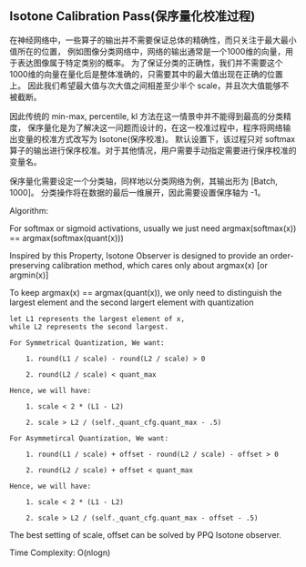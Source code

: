 ## Isotone Calibration Pass(保序量化校准过程)

在神经网络中，一些算子的输出并不需要保证总体的精确性，而只关注于最大最小值所在的位置，
例如图像分类网络中，网络的输出通常是一个1000维的向量，用于表达图像属于特定类别的概率。
为了保证分类的正确性，我们并不需要这个1000维的向量在量化后是整体准确的，只需要其中的最大值出现在正确的位置上。
因此我们希望最大值与次大值之间相差至少半个 scale，并且次大值能够不被截断。

因此传统的 min-max, percentile, kl 方法在这一情景中并不能得到最高的分类精度，
保序量化是为了解决这一问题而设计的，在这一校准过程中，程序将网络输出变量的校准方式改写为 Isotone(保序校准)。
默认设置下，该过程只对 softmax 算子的输出进行保序校准。对于其他情况，用户需要手动指定需要进行保序校准的变量名。

保序量化需要设定一个分类轴，同样地以分类网络为例，其输出形为 [Batch, 1000]。
分类操作将在数据的最后一维展开，因此需要设置保序轴为 -1。

Algorithm:

For softmax or sigmoid activations, usually we just need
argmax(softmax(x)) == argmax(softmax(quant(x)))

Inspired by this Property, Isotone Observer is designed to provide an order-preserving calibration method,
    which cares only about argmax(x) [or argmin(x)]

To keep argmax(x) == argmax(quant(x)), we only need to
    distinguish the largest element and the second largert element with quantization

    let L1 represents the largest element of x,
    while L2 represents the second largest.

    For Symmetrical Quantization, We want:

        1. round(L1 / scale) - round(L2 / scale) > 0

        2. round(L2 / scale) < quant_max

    Hence, we will have:

        1. scale < 2 * (L1 - L2)

        2. scale > L2 / (self._quant_cfg.quant_max - .5)

    For Asymmetircal Quantization, We want:

        1. round(L1 / scale) + offset - round(L2 / scale) - offset > 0

        2. round(L2 / scale) + offset < quant_max

    Hence, we will have:

        1. scale < 2 * (L1 - L2)

        2. scale > L2 / (self._quant_cfg.quant_max - offset - .5)

The best setting of scale, offset can be solved by PPQ Isotone observer.

Time Complexity: O(nlogn)
